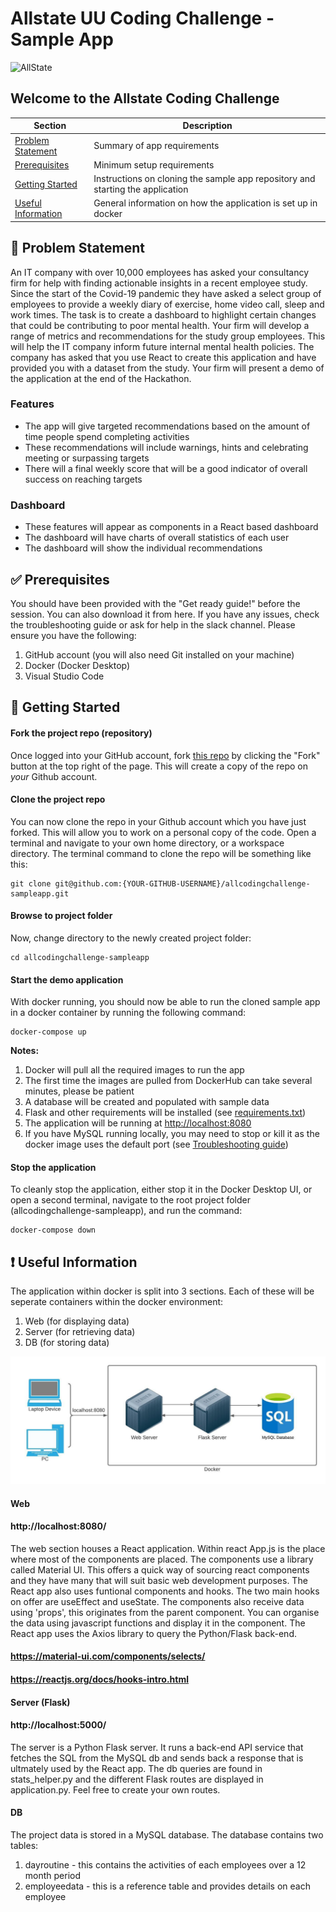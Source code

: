 # Allstate UU Coding Challenge - Sample App

![AllState](./img/9A9F5914-64CC-4660-AA17-EFC157196FC8_1_105_c.jpeg)

## Welcome to the Allstate Coding Challenge

| Section | Description |
| --- | --- |
| [Problem Statement](#problem-statement) | Summary of app requirements |
| [Prerequisites](#prerequisites) | Minimum setup requirements |
| [Getting Started](#getting-started) | Instructions on cloning the sample app repository and starting the application |
| [Useful Information](#useful-information) | General information on how the application is set up in docker |


## :page_facing_up: Problem Statement

An IT company with over 10,000 employees has asked your consultancy firm for help with finding actionable insights in a recent employee study. Since the start of the Covid-19 pandemic they have asked a select group of employees to provide a weekly diary of exercise, home video call, sleep and work times. The task is to create a dashboard to highlight certain changes that could be contributing to poor mental health. Your firm will develop a range of metrics and recommendations for the study group employees. This will help the IT company inform future internal mental health policies. The company has asked that you use React to create this application and have provided you with a dataset from the study.  Your firm will present a demo of the application at the end of the Hackathon.

### Features
- The app will give targeted recommendations based on the amount of time people spend 
 completing activities
- These recommendations will include warnings, hints and celebrating meeting or surpassing 
targets
- There will a final weekly score that will be a good indicator of overall success on 
reaching targets

### Dashboard
- These features will appear as components in a React based dashboard
- The dashboard will have charts of overall statistics of each user
- The dashboard will show the individual recommendations

## :white_check_mark: Prerequisites
You should have been provided with the "Get ready guide!" before the session.  You can also
download it from here.  If you have any issues, check the troubleshooting guide or ask for
help in the slack channel.  Please ensure you have the following:

1.  GitHub account (you will also need Git installed on your machine)
2.  Docker (Docker Desktop)
3.  Visual Studio Code

## :running: Getting Started

#### Fork the project repo (repository)
Once logged into your GitHub account, fork 
[this repo](https://github.com/HackathonAllUU/allcodingchallenge-sampleapp) by clicking the 
"Fork" button at the top right of the page. This will create a copy of the repo on _your_ 
Github account.

#### Clone the project repo
You can now clone the repo in your Github account which you have just forked. This will allow
you to work on a personal copy of the code.  Open a terminal and navigate to your own home 
directory, or a workspace directory.  The terminal command to clone the repo will be 
something like this:

```
git clone git@github.com:{YOUR-GITHUB-USERNAME}/allcodingchallenge-sampleapp.git
```

#### Browse to project folder

Now, change directory to the newly created project folder:

```
cd allcodingchallenge-sampleapp
```

#### Start the demo application

With docker running, you should now be able to run the cloned sample app in a docker 
container by running the following command:

```
docker-compose up
```

**Notes:**

1.  Docker will pull all the required images to run the app
2.  The first time the images are pulled from DockerHub can take several minutes, please
be patient
3.  A database will be created and populated with sample data
4.  Flask and other requirements will be installed (see [requirements.txt](./server/requirements.txt))
5.  The application will be running at [http://localhost:8080](http://localhost:8080)
6.  If you have MySQL running locally, you may need to stop or kill it as the docker image
uses the default port (see [Troubleshooting guide](./Troubleshooting.md))

#### Stop the application
 
 To cleanly stop the application, either stop it in the Docker Desktop UI, or open a second
 terminal, navigate to the root project folder (allcodingchallenge-sampleapp), and run the
 command:

 ```
docker-compose down
 ```

## :exclamation: Useful Information

The application within docker is split into 3 sections.  Each of these will be seperate 
containers within the docker environment:
 
1. Web (for displaying data)
2. Server (for retrieving data)
3. DB (for storing data)

![Docker Services](./img/hackathon_docker_serverices.jpeg)

#### Web
#### http://localhost:8080/
The web section houses a React application. Within react App.js is the place where most of the components are placed. The components use a library called Material UI. This offers a quick way of sourcing react components and they have many that will suit basic web development purposes. The React app also uses funtional components and hooks. The two main hooks on offer are useEffect and useState. The components also receive data using 'props', this originates from the parent component. You can organise the data using javascript functions and display it in the component. The React app uses the Axios library to query the Python/Flask back-end.

#### https://material-ui.com/components/selects/
#### https://reactjs.org/docs/hooks-intro.html
 
#### Server (Flask)
#### http://localhost:5000/
The server is a Python Flask server.  It runs a back-end API service that fetches the SQL from the MySQL db and sends back a response that is ultmately used by the React app. The db queries are found in stats_helper.py and the different Flask routes are displayed in application.py. Feel free to create your own routes. 
  
#### DB
The project data is stored in a MySQL database. The database contains two tables:
1) dayroutine - this contains the activities of each employees over a 12 month period
2) employeedata - this is a reference table and provides details on each employee
 
 
 
 
 
 
 
